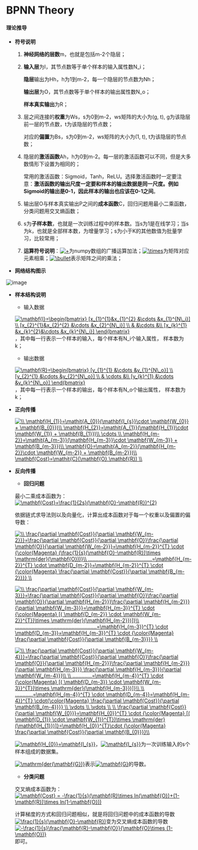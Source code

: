 # BPNN Theory
 
#### 理论推导

+ **符号说明**

    1. **神经网络的层数**m，也就是包括m-2个隐层；
    2. **输入层**为I，其节点数等于单个样本的输入属性数N_i；
    
       **隐层**输出为Hh，h为1到m-2，每一个隐层的节点数为Nh；
       
       **输出层**为O，其节点数等于单个样本的输出属性数N_o；
       
       **样本真实输出**为R；
       
    3. 层之间连接的**权重**为Ws，s为0到m-2，ws矩阵的大小为(g, t), g为该隐层前一层的节点数，t为该隐层的节点数；
    
       对应的**偏置**为Bs，s为0到m-2，ws矩阵的大小为(1, t), t为该隐层的节点数；
    
    4. 隐层的**激活函数**Ah，h为0到m-2。每一层的激活函数可以不同，但是大多数情形下设置为相同的；
    
       常用的激活函数：Sigmoid，Tanh，ReLU。选择激活函数时一定要注意：**激活函数的输出尺度一定要和样本的输出数据是同一尺度。例如Sigmoid的输出是0-1，因此样本的输出也应该在0-1之间**。
       
    5. 输出层O与样本真实输出P之间的**成本函数**C，回归问题用最小二乘函数， 分类问题用交叉熵函数；
    
    6. s为**子样本数**，也就是一次训练过程中的样本数。当s为1是在线学习；当s为k，也就是全部样本数，为增量学习；s为小于K的其他数值为批量学习，比较常用；
    
    7. **运算符号说明**：<a href="http://www.codecogs.com/eqnedit.php?latex=&plus;" target="_blank"><img src="http://latex.codecogs.com/gif.latex?&plus;" title="+" /></a>为numpy数组的广播运算加法；<a href="http://www.codecogs.com/eqnedit.php?latex=\times" target="_blank"><img src="http://latex.codecogs.com/gif.latex?\times" title="\times" /></a>为矩阵对应元素相乘；<a href="http://www.codecogs.com/eqnedit.php?latex=\bullet" target="_blank"><img src="http://latex.codecogs.com/gif.latex?\bullet" title="\bullet" /></a>表示矩阵之间的乘法；
      
+ **网络结构图示**

![image](https://github.com/Anfany/Machine-Learning-for-Beginner-by-Python3/blob/master/BPNN/Bpnn_Struct.png)


+ **样本结构说明**

     + 输入数据
      
    <a href="http://www.codecogs.com/eqnedit.php?latex=\mathbf{I}=\begin{bmatrix}&space;[x_{1}^{1}&x_{1}^{2}&space;&\cdots&space;&x_{1}^{N\_i}]&space;\\&space;[x_{2}^{1}&x_{2}^{2}&space;&\cdots&space;&x_{2}^{N\_i}]&space;\\&space;&&space;&\cdots&space;&\\&space;[x_{k}^{1}&space;&x_{k}^{2}&\cdots&space;&x_{k}^{N\_i}]&space;\end{bmatrix}" target="_blank"><img src="http://latex.codecogs.com/gif.latex?\mathbf{I}=\begin{bmatrix}&space;[x_{1}^{1}&x_{1}^{2}&space;&\cdots&space;&x_{1}^{N\_i}]&space;\\&space;[x_{2}^{1}&x_{2}^{2}&space;&\cdots&space;&x_{2}^{N\_i}]&space;\\&space;&&space;&\cdots&space;&\\&space;[x_{k}^{1}&space;&x_{k}^{2}&\cdots&space;&x_{k}^{N\_i}]&space;\end{bmatrix}" title="\mathbf{I}=\begin{bmatrix} [x_{1}^{1}&x_{1}^{2} &\cdots &x_{1}^{N\_i}] \\ [x_{2}^{1}&x_{2}^{2} &\cdots &x_{2}^{N\_i}] \\ & &\cdots &\\ [x_{k}^{1} &x_{k}^{2}&\cdots &x_{k}^{N\_i}] \end{bmatrix}" /></a>，其中每一行表示一个样本的输入，每个样本有N_i个输入属性， 样本数为k；
    
    + 输出数据
        
   <a href="http://www.codecogs.com/eqnedit.php?latex=\mathbf{R}=\begin{bmatrix}&space;[y_{1}^{1}&space;&\cdots&space;&y_{1}^{N\_o}]&space;\\&space;[y_{2}^{1}&space;&\cdots&space;&y_{2}^{N\_o}]&space;\\&space;&&space;\cdots&space;&\\&space;[y_{k}^{1}&space;&\cdots&space;&y_{k}^{N\_o}]&space;\end{bmatrix}" target="_blank"><img src="http://latex.codecogs.com/gif.latex?\mathbf{R}=\begin{bmatrix}&space;[y_{1}^{1}&space;&\cdots&space;&y_{1}^{N\_o}]&space;\\&space;[y_{2}^{1}&space;&\cdots&space;&y_{2}^{N\_o}]&space;\\&space;&&space;\cdots&space;&\\&space;[y_{k}^{1}&space;&\cdots&space;&y_{k}^{N\_o}]&space;\end{bmatrix}" title="\mathbf{R}=\begin{bmatrix} [y_{1}^{1} &\cdots &y_{1}^{N\_o}] \\ [y_{2}^{1} &\cdots &y_{2}^{N\_o}] \\ & \cdots &\\ [y_{k}^{1} &\cdots &y_{k}^{N\_o}] \end{bmatrix}" /></a>，其中每一行表示一个样本的输出，每个样本有N_o个输出属性， 样本数为k；
   
   
* **正向传播**

  <a href="http://www.codecogs.com/eqnedit.php?latex=\\&space;\mathbf{H_{1}}=\mathit{A_{0}}(\mathbf{I_{s}}\cdot&space;\mathbf{W_{0}}&space;&plus;&space;\mathbf{B_{0}})\\&space;\mathbf{H_{2}}=\mathit{A_{1}}(\mathbf{H_{1}}\cdot&space;\mathbf{W_{1}}&space;&plus;&space;\mathbf{B_{1}})\\&space;\cdots&space;\\&space;\mathbf{H_{m-2}}=\mathit{A_{m-3}}(\mathbf{H_{m-3}}\cdot&space;\mathbf{W_{m-3}}&space;&plus;&space;\mathbf{B_{m-3}})\\&space;\mathbf{O}=\mathit{A_{m-2}}(\mathbf{H_{m-2}}\cdot&space;\mathbf{W_{m-2}}&space;&plus;&space;\mathbf{B_{m-2}})\\&space;\mathbf{Cost}=\mathit{C}(\mathbf{O},\mathbf{R})&space;\\" target="_blank"><img src="http://latex.codecogs.com/gif.latex?\\&space;\mathbf{H_{1}}=\mathit{A_{0}}(\mathbf{I_{s}}\cdot&space;\mathbf{W_{0}}&space;&plus;&space;\mathbf{B_{0}})\\&space;\mathbf{H_{2}}=\mathit{A_{1}}(\mathbf{H_{1}}\cdot&space;\mathbf{W_{1}}&space;&plus;&space;\mathbf{B_{1}})\\&space;\cdots&space;\\&space;\mathbf{H_{m-2}}=\mathit{A_{m-3}}(\mathbf{H_{m-3}}\cdot&space;\mathbf{W_{m-3}}&space;&plus;&space;\mathbf{B_{m-3}})\\&space;\mathbf{O}=\mathit{A_{m-2}}(\mathbf{H_{m-2}}\cdot&space;\mathbf{W_{m-2}}&space;&plus;&space;\mathbf{B_{m-2}})\\&space;\mathbf{Cost}=\mathit{C}(\mathbf{O},\mathbf{R})&space;\\" title="\\ \mathbf{H_{1}}=\mathit{A_{0}}(\mathbf{I_{s}}\cdot \mathbf{W_{0}} + \mathbf{B_{0}})\\ \mathbf{H_{2}}=\mathit{A_{1}}(\mathbf{H_{1}}\cdot \mathbf{W_{1}} + \mathbf{B_{1}})\\ \cdots \\ \mathbf{H_{m-2}}=\mathit{A_{m-3}}(\mathbf{H_{m-3}}\cdot \mathbf{W_{m-3}} + \mathbf{B_{m-3}})\\ \mathbf{O}=\mathit{A_{m-2}}(\mathbf{H_{m-2}}\cdot \mathbf{W_{m-2}} + \mathbf{B_{m-2}})\\ \mathbf{Cost}=\mathit{C}(\mathbf{O},\mathbf{R}) \\" /></a>
    
* **反向传播**

    + **回归问题**
    
     最小二乘成本函数为：
     <a href="http://www.codecogs.com/eqnedit.php?latex=\mathbf{Cost}=\frac{1}{2s}(\mathbf{O}-\mathbf{R})^{2}" target="_blank"><img src="http://latex.codecogs.com/gif.latex?\mathbf{Cost}=\frac{1}{2s}(\mathbf{O}-\mathbf{R})^{2}" title="\mathbf{Cost}=\frac{1}{2s}(\mathbf{O}-\mathbf{R})^{2}" /></a>
    
    依据链式求导法则以及向量化，计算出成本函数对于每一个权重以及偏置的偏导数：
    
    <a href="http://www.codecogs.com/eqnedit.php?latex=\\&space;\frac{\partial&space;\mathbf{Cost}}{\partial&space;\mathbf{W_{m-2}}}=\frac{\partial&space;\mathbf{Cost}}{\partial&space;\mathbf{O}}\frac{\partial&space;\mathbf{O}}{\partial&space;\mathbf{W_{m-2}}}=\mathbf{H_{m-2}}^{T}&space;\cdot&space;{\color{Magenta}&space;(\frac{1}{s}(\mathbf{O}-\mathbf{R})\times&space;\mathrm{der}(\mathbf{O}))}\\&space;...........................................=\mathbf{H_{m-2}}^{T}&space;\cdot&space;\mathbf{D_{m-2}}=\mathbf{H_{m-2}}^{T}&space;\cdot&space;{\color{Magenta}&space;\frac{\partial&space;\mathbf{Cost}}{\partial&space;\mathbf{B_{m-2}}}}&space;\\" target="_blank"><img src="http://latex.codecogs.com/gif.latex?\\&space;\frac{\partial&space;\mathbf{Cost}}{\partial&space;\mathbf{W_{m-2}}}=\frac{\partial&space;\mathbf{Cost}}{\partial&space;\mathbf{O}}\frac{\partial&space;\mathbf{O}}{\partial&space;\mathbf{W_{m-2}}}=\mathbf{H_{m-2}}^{T}&space;\cdot&space;{\color{Magenta}&space;(\frac{1}{s}(\mathbf{O}-\mathbf{R})\times&space;\mathrm{der}(\mathbf{O}))}\\&space;...........................................=\mathbf{H_{m-2}}^{T}&space;\cdot&space;\mathbf{D_{m-2}}=\mathbf{H_{m-2}}^{T}&space;\cdot&space;{\color{Magenta}&space;\frac{\partial&space;\mathbf{Cost}}{\partial&space;\mathbf{B_{m-2}}}}&space;\\" title="\\ \frac{\partial \mathbf{Cost}}{\partial \mathbf{W_{m-2}}}=\frac{\partial \mathbf{Cost}}{\partial \mathbf{O}}\frac{\partial \mathbf{O}}{\partial \mathbf{W_{m-2}}}=\mathbf{H_{m-2}}^{T} \cdot {\color{Magenta} (\frac{1}{s}(\mathbf{O}-\mathbf{R})\times \mathrm{der}(\mathbf{O}))}\\ ...........................................=\mathbf{H_{m-2}}^{T} \cdot \mathbf{D_{m-2}}=\mathbf{H_{m-2}}^{T} \cdot {\color{Magenta} \frac{\partial \mathbf{Cost}}{\partial \mathbf{B_{m-2}}}} \\" /></a>
    
    <a href="http://www.codecogs.com/eqnedit.php?latex=\\&space;\frac{\partial&space;\mathbf{Cost}}{\partial&space;\mathbf{W_{m-3}}}=\frac{\partial&space;\mathbf{Cost}}{\partial&space;\mathbf{O}}\frac{\partial&space;\mathbf{O}}{\partial&space;\mathbf{H_{m-2}}}\frac{\partial&space;\mathbf{H_{m-2}}}{\partial&space;\mathbf{W_{m-3}}}=\mathbf{H_{m-3}}^{T}&space;\cdot&space;{\color{Magenta}&space;[(&space;\mathbf{D_{m-2}}&space;\cdot&space;\mathbf{W_{m-2}}^{T})\times&space;\mathrm{der}(\mathbf{H_{m-2}})]}\\&space;.......................................................=\mathbf{H_{m-3}}^{T}&space;\cdot&space;\mathbf{D_{m-3}}=\mathbf{H_{m-3}}^{T}&space;\cdot&space;{\color{Magenta}&space;\frac{\partial&space;\mathbf{Cost}}{\partial&space;\mathbf{B_{m-3}}}}&space;\\" target="_blank"><img src="http://latex.codecogs.com/gif.latex?\\&space;\frac{\partial&space;\mathbf{Cost}}{\partial&space;\mathbf{W_{m-3}}}=\frac{\partial&space;\mathbf{Cost}}{\partial&space;\mathbf{O}}\frac{\partial&space;\mathbf{O}}{\partial&space;\mathbf{H_{m-2}}}\frac{\partial&space;\mathbf{H_{m-2}}}{\partial&space;\mathbf{W_{m-3}}}=\mathbf{H_{m-3}}^{T}&space;\cdot&space;{\color{Magenta}&space;[(&space;\mathbf{D_{m-2}}&space;\cdot&space;\mathbf{W_{m-2}}^{T})\times&space;\mathrm{der}(\mathbf{H_{m-2}})]}\\&space;.......................................................=\mathbf{H_{m-3}}^{T}&space;\cdot&space;\mathbf{D_{m-3}}=\mathbf{H_{m-3}}^{T}&space;\cdot&space;{\color{Magenta}&space;\frac{\partial&space;\mathbf{Cost}}{\partial&space;\mathbf{B_{m-3}}}}&space;\\" title="\\ \frac{\partial \mathbf{Cost}}{\partial \mathbf{W_{m-3}}}=\frac{\partial \mathbf{Cost}}{\partial \mathbf{O}}\frac{\partial \mathbf{O}}{\partial \mathbf{H_{m-2}}}\frac{\partial \mathbf{H_{m-2}}}{\partial \mathbf{W_{m-3}}}=\mathbf{H_{m-3}}^{T} \cdot {\color{Magenta} [( \mathbf{D_{m-2}} \cdot \mathbf{W_{m-2}}^{T})\times \mathrm{der}(\mathbf{H_{m-2}})]}\\ .......................................................=\mathbf{H_{m-3}}^{T} \cdot \mathbf{D_{m-3}}=\mathbf{H_{m-3}}^{T} \cdot {\color{Magenta} \frac{\partial \mathbf{Cost}}{\partial \mathbf{B_{m-3}}}} \\" /></a>
    
    
    
     <a href="http://www.codecogs.com/eqnedit.php?latex=\\&space;\frac{\partial&space;\mathbf{Cost}}{\partial&space;\mathbf{W_{m-4}}}=\frac{\partial&space;\mathbf{Cost}}{\partial&space;\mathbf{O}}\frac{\partial&space;\mathbf{O}}{\partial&space;\mathbf{H_{m-2}}}\frac{\partial&space;\mathbf{H_{m-2}}}{\partial&space;\mathbf{H_{m-3}}}&space;\frac{\partial&space;\mathbf{H_{m-3}}}{\partial&space;\mathbf{W_{m-4}}}\\&space;\\&space;.............=\mathbf{H_{m-4}}^{T}&space;\cdot&space;{\color{Magenta}&space;[(&space;\mathbf{D_{m-3}}&space;\cdot&space;\mathbf{W_{m-3}}^{T})\times&space;\mathrm{der}(\mathbf{H_{m-3}})]}\\&space;\\&space;............=\mathbf{H_{m-4}}^{T}&space;\cdot&space;\mathbf{D_{m-4}}=\mathbf{H_{m-4}}^{T}&space;\cdot{\color{Magenta}&space;\frac{\partial&space;\mathbf{Cost}}{\partial&space;\mathbf{B_{m-4}}}}&space;\\&space;\vdots&space;\\&space;\vdots&space;\\&space;\\&space;\frac{\partial&space;\mathbf{Cost}}{\partial&space;\mathbf{W_{0}}}=\mathbf{H_{0}}^{T}&space;\cdot&space;{\color{Magenta}&space;[(&space;\mathbf{D_{1}}&space;\cdot&space;\mathbf{W_{1}}^{T})\times&space;\mathrm{der}(\mathbf{H_{1}})]}=\mathbf{H_{0}}^{T}\cdot&space;{\color{Magenta}&space;\frac{\partial&space;\mathbf{Cost}}{\partial&space;\mathbf{B_{0}}}}\\" target="_blank"><img src="http://latex.codecogs.com/gif.latex?\\&space;\frac{\partial&space;\mathbf{Cost}}{\partial&space;\mathbf{W_{m-4}}}=\frac{\partial&space;\mathbf{Cost}}{\partial&space;\mathbf{O}}\frac{\partial&space;\mathbf{O}}{\partial&space;\mathbf{H_{m-2}}}\frac{\partial&space;\mathbf{H_{m-2}}}{\partial&space;\mathbf{H_{m-3}}}&space;\frac{\partial&space;\mathbf{H_{m-3}}}{\partial&space;\mathbf{W_{m-4}}}\\&space;\\&space;.............=\mathbf{H_{m-4}}^{T}&space;\cdot&space;{\color{Magenta}&space;[(&space;\mathbf{D_{m-3}}&space;\cdot&space;\mathbf{W_{m-3}}^{T})\times&space;\mathrm{der}(\mathbf{H_{m-3}})]}\\&space;\\&space;............=\mathbf{H_{m-4}}^{T}&space;\cdot&space;\mathbf{D_{m-4}}=\mathbf{H_{m-4}}^{T}&space;\cdot{\color{Magenta}&space;\frac{\partial&space;\mathbf{Cost}}{\partial&space;\mathbf{B_{m-4}}}}&space;\\&space;\vdots&space;\\&space;\vdots&space;\\&space;\\&space;\frac{\partial&space;\mathbf{Cost}}{\partial&space;\mathbf{W_{0}}}=\mathbf{H_{0}}^{T}&space;\cdot&space;{\color{Magenta}&space;[(&space;\mathbf{D_{1}}&space;\cdot&space;\mathbf{W_{1}}^{T})\times&space;\mathrm{der}(\mathbf{H_{1}})]}=\mathbf{H_{0}}^{T}\cdot&space;{\color{Magenta}&space;\frac{\partial&space;\mathbf{Cost}}{\partial&space;\mathbf{B_{0}}}}\\" title="\\ \frac{\partial \mathbf{Cost}}{\partial \mathbf{W_{m-4}}}=\frac{\partial \mathbf{Cost}}{\partial \mathbf{O}}\frac{\partial \mathbf{O}}{\partial \mathbf{H_{m-2}}}\frac{\partial \mathbf{H_{m-2}}}{\partial \mathbf{H_{m-3}}} \frac{\partial \mathbf{H_{m-3}}}{\partial \mathbf{W_{m-4}}}\\ \\ .............=\mathbf{H_{m-4}}^{T} \cdot {\color{Magenta} [( \mathbf{D_{m-3}} \cdot \mathbf{W_{m-3}}^{T})\times \mathrm{der}(\mathbf{H_{m-3}})]}\\ \\ ............=\mathbf{H_{m-4}}^{T} \cdot \mathbf{D_{m-4}}=\mathbf{H_{m-4}}^{T} \cdot{\color{Magenta} \frac{\partial \mathbf{Cost}}{\partial \mathbf{B_{m-4}}}} \\ \vdots \\ \vdots \\ \\ \frac{\partial \mathbf{Cost}}{\partial \mathbf{W_{0}}}=\mathbf{H_{0}}^{T} \cdot {\color{Magenta} [( \mathbf{D_{1}} \cdot \mathbf{W_{1}}^{T})\times \mathrm{der}(\mathbf{H_{1}})]}=\mathbf{H_{0}}^{T}\cdot {\color{Magenta} \frac{\partial \mathbf{Cost}}{\partial \mathbf{B_{0}}}}\\" /></a>  
    
    <a href="http://www.codecogs.com/eqnedit.php?latex=\mathbf{H_{0}}=\mathbf{I_{s}}" target="_blank"><img src="http://latex.codecogs.com/gif.latex?\mathbf{H_{0}}=\mathbf{I_{s}}" title="\mathbf{H_{0}}=\mathbf{I_{s}}" /></a>，<a href="http://www.codecogs.com/eqnedit.php?latex=\mathbf{I_{s}}" target="_blank"><img src="http://latex.codecogs.com/gif.latex?\mathbf{I_{s}}" title="\mathbf{I_{s}}" /></a>为一次训练输入的s个样本组成的数据集。
    
    
    <a href="http://www.codecogs.com/eqnedit.php?latex=\mathrm{der(\mathbf{G})}" target="_blank"><img src="http://latex.codecogs.com/gif.latex?\mathrm{der(\mathbf{G})}" title="\mathrm{der(\mathbf{G})}" /></a>表示<a href="http://www.codecogs.com/eqnedit.php?latex=\mathbf{G}" target="_blank"><img src="http://latex.codecogs.com/gif.latex?\mathbf{G}" title="\mathbf{G}" /></a>的导数。
    
    
     + **分类问题**
     
     交叉熵成本函数为：
     <a href="http://www.codecogs.com/eqnedit.php?latex=\mathbf{Cost}&space;=&space;-\frac{1}{s}(\mathbf{R}\times&space;ln(\mathbf{O})&plus;(1-\mathbf{R})\times&space;ln(1-\mathbf{O}))" target="_blank"><img src="http://latex.codecogs.com/gif.latex?\mathbf{Cost}&space;=&space;-\frac{1}{s}(\mathbf{R}\times&space;ln(\mathbf{O})&plus;(1-\mathbf{R})\times&space;ln(1-\mathbf{O}))" title="\mathbf{Cost} = -\frac{1}{s}(\mathbf{R}\times ln(\mathbf{O})+(1-\mathbf{R})\times ln(1-\mathbf{O}))" /></a>
     
     计算梯度的方式和回归问题相似，就是将回归问题中的成本函数的导数<a href="http://www.codecogs.com/eqnedit.php?latex=\frac{1}{s}(\mathbf{O}-\mathbf{R})" target="_blank"><img src="http://latex.codecogs.com/gif.latex?\frac{1}{s}(\mathbf{O}-\mathbf{R})" title="\frac{1}{s}(\mathbf{O}-\mathbf{R})" /></a>变为交叉熵成本函数的导数<a href="http://www.codecogs.com/eqnedit.php?latex=-\frac{1}{s}\frac{\mathbf{R}-\mathbf{O}}{\mathbf{O}\times&space;(1-\mathbf{O})}" target="_blank"><img src="http://latex.codecogs.com/gif.latex?-\frac{1}{s}\frac{\mathbf{R}-\mathbf{O}}{\mathbf{O}\times&space;(1-\mathbf{O})}" title="-\frac{1}{s}\frac{\mathbf{R}-\mathbf{O}}{\mathbf{O}\times (1-\mathbf{O})}" /></a>即可。
    
    
    
    
    
    
    
    



   


    
    


 

 
 
  
